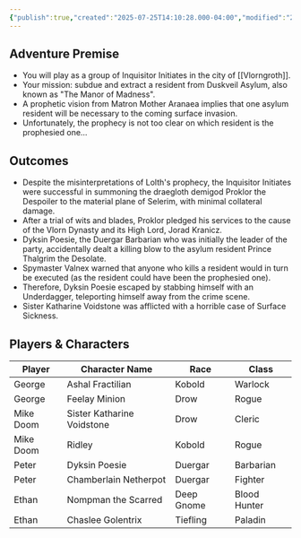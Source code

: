```yaml
---
{"publish":true,"created":"2025-07-25T14:10:28.000-04:00","modified":"2025-07-25T11:09:19.932-04:00","published":"2025-07-25T11:09:19.932-04:00","cssclasses":"","DM":"Jordan","Players":["George","Mike Doom","Peter","Ethan"],"Platform":"Roll20"}
---
```


## Adventure Premise
- You will play as a group of Inquisitor Initiates in the city of [[Vlorngroth]].
- Your mission: subdue and extract a resident from Duskveil Asylum, also known as "The Manor of Madness".
- A prophetic vision from Matron Mother Aranaea implies that one asylum resident will be necessary to the coming surface invasion.
- Unfortunately, the prophecy is not too clear on which resident is the prophesied one…

## Outcomes
- Despite the misinterpretations of Lolth's prophecy, the Inquisitor Initiates were successful in summoning the draegloth demigod Proklor the Despoiler to the material plane of Selerim, with minimal collateral damage.
- After a trial of wits and blades, Proklor pledged his services to the cause of the Vlorn Dynasty and its High Lord, Jorad Kranicz.
- Dyksin Poesie, the Duergar Barbarian who was initially the leader of the party, accidentally dealt a killing blow to the asylum resident Prince Thalgrim the Desolate.
- Spymaster Valnex warned that anyone who kills a resident would in turn be executed (as the resident could have been the prophesied one).
- Therefore, Dyksin Poesie escaped by stabbing himself with an Underdagger, teleporting himself away from the crime scene.
- Sister Katharine Voidstone was afflicted with a horrible case of Surface Sickness.

## Players & Characters
| Player              | Character Name         | Race     | Class        |
| ------------------- | ---------------------- | -------- | ------------ |
| George | Ashal Fractilian       | Kobold   | Warlock      |
| George | Feelay Minion          | Drow     | Rogue        |
| Mike Doom | Sister Katharine Voidstone | Drow     | Cleric       |
| Mike Doom | Ridley                 | Kobold   | Rogue        |
| Peter | Dyksin Poesie          | Duergar  | Barbarian    |
| Peter | Chamberlain Netherpot  | Duergar  | Fighter      |
| Ethan | Nompman the Scarred    | Deep Gnome | Blood Hunter |
| Ethan | Chaslee Golentrix      | Tiefling | Paladin      |
